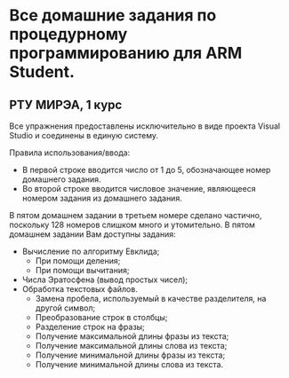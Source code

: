 # Все домашние задания по процедурному программированию для ARM Student.
## РТУ МИРЭА, 1 курс
Все упражнения предоставлены исключительно в виде проекта Visual Studio и соединены в единую систему.

Правила использования/ввода:
  + В первой строке вводится число от 1 до 5, обозначающее номер домашнего задания.
  + Во второй строке вводится числовое значение, являющееся номером задания из домашнего задания.

В пятом домашнем задании в третьем номере сделано частично, поскольку 128 номеров слишком много и утомительно.
В пятом домашнем задании Вам доступны задания:
  + Вычисление по алгоритму Евклида;
    + При помощи деления;
    + При помощи вычитания;
  + Числа Эратосфена (вывод простых чисел);
  + Обработка текстовых файлов.
    + Замена пробела, используемый в качестве разделителя, на другой символ;
    + Преобразование строк в столбцы;
    + Разделение строк на фразы;
    + Получение максимальной длины фразы из текста;
    + Получение максимальной длины слова из текста;
    + Получение минимальной длины фразы из текста;
    + Получение минимальной длины слова из текста.
